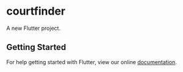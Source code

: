 # courtfinder

A new Flutter project.

## Getting Started

For help getting started with Flutter, view our online
[documentation](https://flutter.io/).
